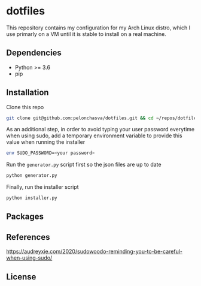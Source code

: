 # dotfiles

This repository contains my configuration for my Arch Linux distro, which I use primarly on a VM until it is stable to install on a real machine.

## Dependencies

* Python >= 3.6
* pip

## Installation

Clone this repo

```bash
git clone git@github.com:pelonchasva/dotfiles.git && cd ~/repos/dotfiles
```

As an additional step, in order to avoid typing your user password everytime when using sudo, add a temporary environment variable to provide this value when running the installer

```bash
env SUDO_PASSWORD=<your password>
```

Run the `generator.py` script first so the json files are up to date

```bash
python generator.py
```

Finally, run the installer script

```bash
python installer.py
```

## Packages

## References

<https://audreyxie.com/2020/sudowoodo-reminding-you-to-be-careful-when-using-sudo/>

## License
